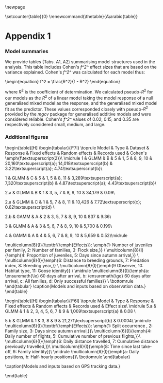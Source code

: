 
\newpage

\setcounter{table}{0}
\renewcommand{\thetable}{A\arabic{table}}

# Appendix 1

### Model summaries

We provide tables (Tabs. A1, A2) summarising model structures used in the analysis. This table includes Cohen's *f^2^* effect sizes that are based on the variance explained. Cohen's *f^2^* was calculated for each model thus:

\begin{equation} f^2 =  \frac{R^2}{1 - R^2} \end{equation}

where $R^2$ is the coefficient of determination. We calculated pseudo-$R^2$ for our models as the $R^2$ of a linear model taking the model response of a null generalised mixed model as the response, and the generalised mixed model fit as the predictor. These values corresponded closely with pseudo-$R^2$ provided by the *mgcv* package for generalised additive models and were considered reliable.
Cohen's *f^2^* values of 0.02, 0.15, and 0.35 are respectively considered small, medium, and large.

### Additional figures

\begin{table}[H]
\begin{tabular}{l*7l}
\toprule
Model & Type & Dataset & Response & Fixed effects & Random effects & Records used & Cohen's \emph{f\textsuperscript{2}}\\
\midrule
1 & GLMM & B & 5 & 1, 5 & 8, 9, 10 & 20,160\textsuperscript{a}; 14,018\textsuperscript{b} & 3.22\textsuperscript{a}; 4.74\textsuperscript{b}\\

1 & GLMM & C & 5 & 1, 5 & 8, 11 & 3,289\textsuperscript{a}; 7,320\textsuperscript{b} & 4.87\textsuperscript{a}; 4.43\textsuperscript{b}\\

2.a & GLMM & B & 1 & 3, 5, 7 & 8, 9, 10 & 34,179 & 0.09\\

2.a & GLMM & C & 1 & 5, 7 & 8, 11 & 10,426 & 7.72\textsuperscript{c}; 0.62\textsuperscript{d} \\

2.b & GAMM & A & 2 & 3, 5, 7 & 8, 9, 10 & 837 & 9.36\\

3 & GLMM & A & 3 & 5, 6, 7 & 8, 9, 10 & 5,700 & 0.199\\

4 & GAMM & A & 4 & 5, 6, 7 & 8, 9, 10 & 5,659 & 0.52\\\midrule

\multicolumn{8}{l}{\textbf{\emph{Effects}}: \emph{1: Number of juveniles per family, 2: Number of families, 3: Flock size,}} \\
\multicolumn{8}{l}{\emph{4: Proportion of juveniles, 5: Days since autumn arrival,}} \\
\multicolumn{8}{l}{\emph{6: Distance to breeding grounds, 7: Predation index, 8: Breeding year,}} \\
\multicolumn{8}{l}{\emph{9 Observer, 10: Habitat type, 11: Goose identity}} \\
\midrule
\multicolumn{8}{l}{\emph{a: \ensuremath{\le} 60 days after arrival, b: \ensuremath{\ge} 60 days after arrival, c: All families, d: Only successful families}} \\
\bottomrule
\end{tabular}
\caption{Models and inputs based on observation data.}
\end{table}

\begin{table}[H]
\begin{tabular}{l*6l}
\toprule
Model & Type & Response & Fixed effects & Random effects & Records used & Effect size\\
\midrule
5.a & GLMM & 1 & 2, 3, 4, 5, 6, 7 & 9 & 1,009\textsuperscript{a} & 0.08 \\

5.b & GLMM & 1 & 3, 8 & 9 & 21,271\textsuperscript{b} & 0.0004\\
\midrule
\multicolumn{6}{l}{\textbf{\emph{Effects}}: \emph{1: Split occurrence , 2: Family size, 3: Days since autumn arrival,}}\\
\multicolumn{6}{l}{\emph{4: Daily number of flights, 5: Cumulative number of previous flights,}}\\
\multicolumn{6}{l}{\emph{6: Daily distance travelled, 7: Cumulative distance previously travelled,}}\\
\multicolumn{6}{l}{\emph{8: Time since last take-off, 9: Family identity}}\\
\midrule
\multicolumn{6}{l}{\emph{a: Daily positions, b: Half-hourly positions}}\\
\bottomrule
\end{tabular}

\caption{Models and inputs based on GPS tracking data.}

\end{table}
